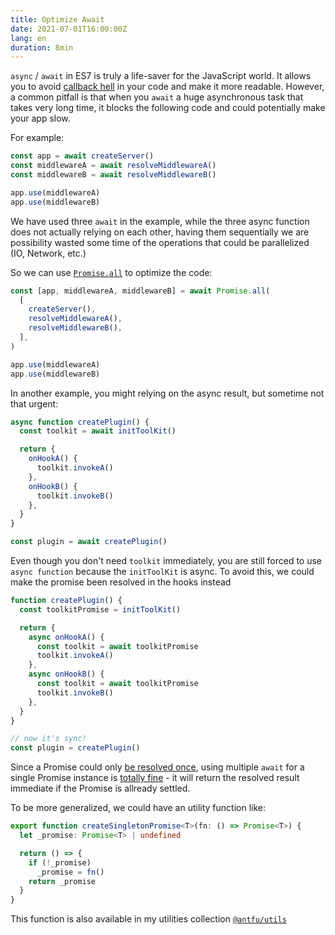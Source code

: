 ```yaml
---
title: Optimize Await
date: 2021-07-01T16:00:00Z
lang: en
duration: 8min
---
```


`async` / `await` in ES7 is truly a life-saver for the JavaScript world. It allows you to avoid [callback hell](http://callbackhell.com/) in your code and make it more readable. However, a common pitfall is that when you `await` a huge asynchronous task that takes very long time, it blocks the following code and could potentially make your app slow.

For example:

```ts
const app = await createServer()
const middlewareA = await resolveMiddlewareA()
const middlewareB = await resolveMiddlewareB()

app.use(middlewareA)
app.use(middlewareB)
```

We have used three `await` in the example, while the three async function does not actually relying on each other, having them sequentially we are possibility wasted some time of the operations that could be parallelized (IO, Network, etc.)

So we can use [`Promise.all`](https://developer.mozilla.org/en-US/docs/Web/JavaScript/Reference/Global_Objects/Promise/all) to optimize the code:

```ts
const [app, middlewareA, middlewareB] = await Promise.all(
  [
    createServer(),
    resolveMiddlewareA(),
    resolveMiddlewareB(),
  ],
)

app.use(middlewareA)
app.use(middlewareB)
```

In another example, you might relying on the async result, but sometime not that urgent:

```ts
async function createPlugin() {
  const toolkit = await initToolKit()

  return {
    onHookA() {
      toolkit.invokeA()
    },
    onHookB() {
      toolkit.invokeB()
    },
  }
}

const plugin = await createPlugin()
```

Even though you don't need `toolkit` immediately, you are still forced to use `async function` because the `initToolKit` is async. To avoid this, we could make the promise been resolved in the hooks instead

```ts
function createPlugin() {
  const toolkitPromise = initToolKit()

  return {
    async onHookA() {
      const toolkit = await toolkitPromise
      toolkit.invokeA()
    },
    async onHookB() {
      const toolkit = await toolkitPromise
      toolkit.invokeB()
    },
  }
}

// now it's sync!
const plugin = createPlugin()
```

Since a Promise could only [be resolved once](https://developer.mozilla.org/en-US/docs/Web/JavaScript/Reference/Global_Objects/Promise#description), using multiple `await` for a single Promise instance is [totally fine](https://blog.ashleygrant.com/2020/04/30/resolved-javascript-promises-can-be-used-multiple-times/) - it will return the resolved result immediate if the Promise is allready settled.

To be more generalized, we could have an utility function like:

```ts
export function createSingletonPromise<T>(fn: () => Promise<T>) {
  let _promise: Promise<T> | undefined

  return () => {
    if (!_promise)
      _promise = fn()
    return _promise
  }
}
```

This function is also available in my utilities collection [`@antfu/utils`](https://github.com/antfu/utils)
